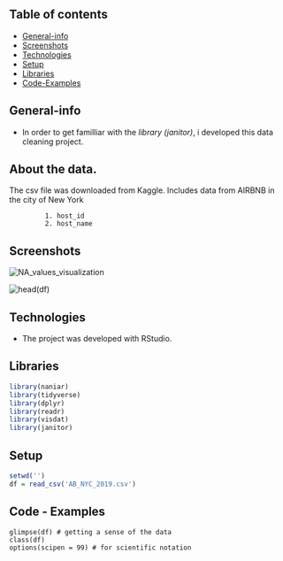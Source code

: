 ## Table of contents
* [General-info](general-info)
* [Screenshots](screenshots)
* [Technologies](technologies)
* [Setup](setup)
* [Libraries](libraries)
* [Code-Examples](code-examples)

## General-info
*  In order to get familliar with the *library (janitor)*, i developed this data cleaning project.

## About the data.  
The csv file was downloaded from Kaggle. Includes data from AIRBNB in the city of New York
   ```
            1. host_id
            2. host_name
```
           
 
## Screenshots
![NA_values_visualization](https://user-images.githubusercontent.com/47696240/96313024-86642600-1015-11eb-9144-d0880d6d5b35.png)


![head(df)](https://user-images.githubusercontent.com/47696240/96313011-8106db80-1015-11eb-9cc1-aa807257d406.png)


## Technologies
* The project was developed with RStudio.

## Libraries
```R
library(naniar)
library(tidyverse)
library(dplyr)
library(readr)
library(visdat)
library(janitor)
```
## Setup
```R
setwd('')
df = read_csv('AB_NYC_2019.csv')
```



## Code - Examples
```
glimpse(df) # getting a sense of the data 
class(df)
options(scipen = 99) # for scientific notation
```


